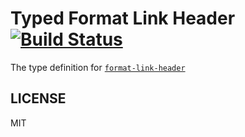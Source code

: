 # Typed Format Link Header  [![Build Status](https://travis-ci.org/types/npm-format-link-header.svg?branch=master)](https://travis-ci.org/types/npm-format-link-header)


The type definition for [`format-link-header`](https://github.com/jonathansamines/format-link-header.git)

## LICENSE

MIT
